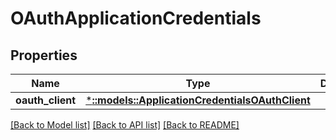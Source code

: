 # OAuthApplicationCredentials

## Properties
Name | Type | Description | Notes
------------ | ------------- | ------------- | -------------
**oauth_client** | [***::models::ApplicationCredentialsOAuthClient**](ApplicationCredentialsOAuthClient.md) |  | [optional] 

[[Back to Model list]](../README.md#documentation-for-models) [[Back to API list]](../README.md#documentation-for-api-endpoints) [[Back to README]](../README.md)


